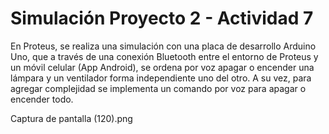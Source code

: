 # Simulación Proyecto 2 - Actividad 7

En Proteus, se realiza una simulación con una placa de desarrollo Arduino Uno, que a través de una conexión Bluetooth entre el entorno de Proteus y un móvil celular (App Android), se ordena por voz apagar o encender una lámpara y un ventilador forma independiente uno del otro. A su vez, para agregar complejidad se implementa un comando por voz para apagar o encender todo.

Captura de pantalla (120).png
